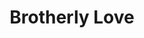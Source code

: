 ---
pid: CH5
title: Brotherly Love
location_transcription: Center City
zipcode: '21045'
outside_phl: 'Columbia MD '
neighborhood: 
age: '51'
age_range: 50-59
instagram: 
image_file_name: CH_5.jpg
proposal_transcription: Multi-cultural men standing with their hands together like
  a huddle
topic: Brotherly Love,Culture,Unity,Uplifting,Race Ethnicity
topic_summary: 0, 0, 0, 0, 0
type: Other No Form
keywords_other: 
credit: 
image_labels: 
twitter: 
facebook: 
permalink: "/monuments/ch5/"
layout: item-page
---